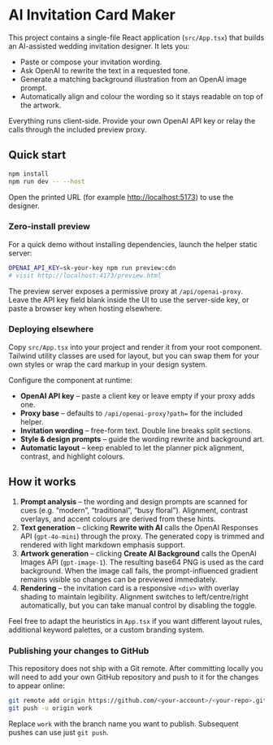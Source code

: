 # AI Invitation Card Maker

This project contains a single-file React application (`src/App.tsx`) that builds an AI-assisted wedding invitation designer. It
lets you:

- Paste or compose your invitation wording.
- Ask OpenAI to rewrite the text in a requested tone.
- Generate a matching background illustration from an OpenAI image prompt.
- Automatically align and colour the wording so it stays readable on top of the artwork.

Everything runs client-side. Provide your own OpenAI API key or relay the calls through the included preview proxy.

## Quick start

```bash
npm install
npm run dev -- --host
```

Open the printed URL (for example <http://localhost:5173>) to use the designer.

### Zero-install preview

For a quick demo without installing dependencies, launch the helper static server:

```bash
OPENAI_API_KEY=sk-your-key npm run preview:cdn
# visit http://localhost:4173/preview.html
```

The preview server exposes a permissive proxy at `/api/openai-proxy`. Leave the API key field blank inside the UI to use the
server-side key, or paste a browser key when hosting elsewhere.

### Deploying elsewhere

Copy `src/App.tsx` into your project and render it from your root component. Tailwind utility classes are used for layout, but
you can swap them for your own styles or wrap the card markup in your design system.

Configure the component at runtime:

- **OpenAI API key** – paste a client key or leave empty if your proxy adds one.
- **Proxy base** – defaults to `/api/openai-proxy?path=` for the included helper.
- **Invitation wording** – free-form text. Double line breaks split sections.
- **Style & design prompts** – guide the wording rewrite and background art.
- **Automatic layout** – keep enabled to let the planner pick alignment, contrast, and highlight colours.

## How it works

1. **Prompt analysis** – the wording and design prompts are scanned for cues (e.g. “modern”, “traditional”, “busy floral”).
   Alignment, contrast overlays, and accent colours are derived from these hints.
2. **Text generation** – clicking **Rewrite with AI** calls the OpenAI Responses API (`gpt-4o-mini`) through the proxy. The
   generated copy is trimmed and rendered with light markdown emphasis support.
3. **Artwork generation** – clicking **Create AI Background** calls the OpenAI Images API (`gpt-image-1`). The resulting base64
   PNG is used as the card background. When the image call fails, the prompt-influenced gradient remains visible so changes can be
   previewed immediately.
4. **Rendering** – the invitation card is a responsive `<div>` with overlay shading to maintain legibility. Alignment switches to
   left/centre/right automatically, but you can take manual control by disabling the toggle.

Feel free to adapt the heuristics in `App.tsx` if you want different layout rules, additional keyword palettes, or a custom
branding system.

### Publishing your changes to GitHub

This repository does not ship with a Git remote. After committing locally you will need to add your own GitHub repository and
push to it for the changes to appear online:

```bash
git remote add origin https://github.com/<your-account>/<your-repo>.git
git push -u origin work
```

Replace `work` with the branch name you want to publish. Subsequent pushes can use just `git push`.
